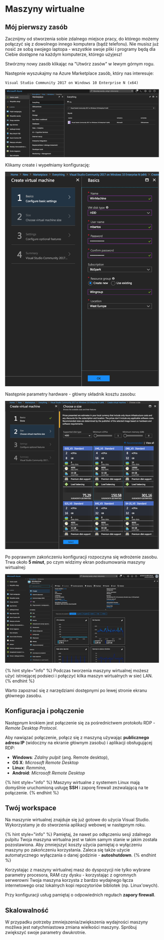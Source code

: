 # Maszyny wirtualne

## Mój pierwszy zasób

Zacznijmy od  stworzenia sobie zdalnego miejsce pracy, do którego możemy połączyć się z dowolnego innego komputera \(bądź telefonu\). Nie musisz już nosić ze sobą swojego laptopa - wszystkie swoje pliki i programy będą dla Ciebie dostępne na każdym komputerze, którego użyjesz!

Stwórzmy nowy zasób klikając na "Utwórz zasów" w lewym górnym rogu. 

Następnie wyszukajmy na Azure Marketplace zasób, który nas interesuje:

```text
Visual Studio Community 2017 on Windows 10 Enterprise N (x64)
```

![](.gitbook/assets/image%20%2810%29.png)

Klikamy create i wypełniamy konfigurację:

![](.gitbook/assets/image%20%287%29.png)

Następnie parametry hardware - główny składnik kosztu zasobu:

![](.gitbook/assets/image.png)

Po poprawnym zakończeniu konfiguracji rozpoczyna się wdrożenie zasobu. Trwa około **5 minut**, po czym widzimy ekran podsumowania maszyny wirtualnej:

![](.gitbook/assets/image%20%286%29.png)

{% hint style="info" %}
Podczas tworzenia maszyny wirtualnej możesz użyć istniejącej podsieci i połączyć kilka maszyn wirtualnych w sieć LAN.
{% endhint %}

Warto zapoznać się z narzędziami dostępnymi po lewej stronie ekranu głównego zasobu.

## Konfiguracja i połączenie

Następnym krokiem jest połączenie się za pośrednictwem protokołu RDP - _Remote Desktop Protocol_.

Aby nawiązać połączenie, połącz się z maszyną używając **publicznego adresu IP** \(widoczny na ekranie głównym zasobu\) i aplikacji obsługującej RDP:

* **Windows**: _Zdalny pulpit_ \(ang. Remote desktop\),
* **OS X**: _Microsoft Remote Desktop_
* **Linux**: _Remmina,_
* **Android**: _Microsoft Remote Desktop_

{% hint style="info" %}
Maszyny wirtualne z systemem Linux mają domyślnie uruchomioną usługę **SSH** i zaporę firewall zezwalającą na te połączenie.
{% endhint %}

## Twój workspace

Na maszynie wirtualnej znajduje się już gotowe do użycia Visual Studio. Wykorzystamy je do stworzenia aplikacji webowej w następnym roku. 

{% hint style="info" %}
Pamiętaj, że nawet po odłączeniu sesji zdalnego pulpitu Twoja maszyna wirtualna jest w takim samym stanie w jakim została pozostawiona. Aby zmniejszyć koszty użycia pamiętaj o wyłączeniu maszyny po zakończeniu korzystania. Zaleca się także użycie automatycznego wyłączania o danej godzinie - **autoshutdown**.
{% endhint %}

Korzystając z maszyny wirtualnej masz do dyspozycji nie tylko wybrane parametry procesora, RAM czy dysku - korzystając z ogromnych serwerowni Twoja maszyna korzysta z bardzo wydajnego łącza internetowego oraz lokalnych kopi repozytoriów bibliotek \(np. Linux'owych\).

Przy konfiguracji usług pamiętaj o odpowiednich regułach **zapory firewall**.

## Skalowalność

W przypadku potrzeby zmniejszenia/zwiększenia wydajności maszyny możliwa jest natychmiastowa zmiana wielkości maszyny. Spróbuj zwiększyć swoje parametry dwukrotnie.


